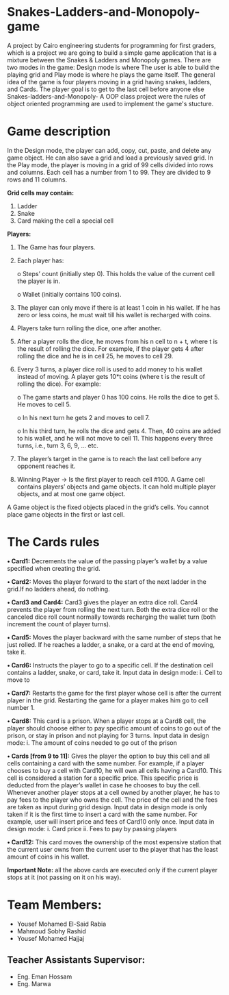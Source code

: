 # Snakes-Ladders-and-Monopoly-game
A project by Cairo engineering students for programming for first graders, which is a project we are going to build a simple game application that is a mixture between the Snakes &amp; Ladders and Monopoly games. There are two modes in the game: Design mode is where The user is able to build the playing grid and Play mode is where he plays the game itself. The general idea of the game is four players moving in a grid having snakes, ladders, and Cards. The player goal is to get to the last cell before anyone else
Snakes-ladders-and-Monopoly-
A OOP class project were the rules of object oriented programming are used to implement the game's stucture.

# Game description
In the Design mode, the player can add, copy, cut, paste, and delete any game object. He
can also save a grid and load a previously saved grid.
In the Play mode, the player is moving in a grid of 99 cells divided into rows and columns.
Each cell has a number from 1 to 99. They are divided to 9 rows and 11 columns.

**Grid cells may contain:**
1. Ladder
2. Snake
3. Card making the cell a special cell

**Players:**
1. The Game has four players.
2. Each player has:

	  o Steps’ count (initially step 0). This holds the value of the current cell the player is in.
			
 	 o Wallet (initially contains 100 coins).
			
3. The player can only move if there is at least 1 coin in his wallet. If he has zero
or less coins, he must wait till his wallet is recharged with coins.
4. Players take turn rolling the dice, one after another.
5. After a player rolls the dice, he moves from his n cell to n + t, where t is the result of rolling
the dice. For example, if the player gets 4 after rolling the dice and he is in cell 25, he
moves to cell 29.
6. Every 3 turns, a player dice roll is used to add money to his wallet instead of moving. A
player gets 10*t coins (where t is the result of rolling the dice). For example:

	  o The game starts and player 0 has 100 coins. He rolls the dice to get 5. He moves
to cell 5.

	  o In his next turn he gets 2 and moves to cell 7.

	  o In his third turn, he rolls the dice and gets 4. Then, 40 coins are added to his wallet,
and he will not move to cell 11. This happens every three turns, i.e., turn 3, 6, 9,
… etc.
7. The player’s target in the game is to reach the last cell before any opponent reaches it.
8. Winning Player → Is the first player to reach cell #100.
A Game cell contains players’ objects and game objects. It can hold multiple player objects, and at
most one game object.

A Game object is the fixed objects placed in the grid’s cells.
You cannot place game objects in the first or last cell.

# The Cards rules
**• Card1:**
Decrements the value of the passing player’s wallet by a value specified when creating
the grid.

**• Card2:**
 Moves the player forward to the start of the next ladder in the grid.If no ladders ahead, do nothing.
 
**• Card3 and Card4:**
Card3 gives the player an extra dice roll.
Card4 prevents the player from rolling the next turn. Both the extra dice roll or the canceled dice roll count normally towards recharging the
wallet turn (both increment the count of player turns).

**• Card5:**
Moves the player backward with the same number of steps that he just rolled.
If he reaches a ladder, a snake, or a card at the end of moving, take it.

**• Card6:**
 Instructs the player to go to a specific cell.
 If the destination cell contains a ladder, snake, or card, take it.
 Input data in design mode:
i. Cell to move to

**• Card7:**
Restarts the game for the first player whose cell is after the current player in the grid.
 Restarting the game for a player makes him go to cell number 1.
 
**• Card8:**
This card is a prison. When a player stops at a Card8 cell, the player should choose either to pay specific
amount of coins to go out of the prison, or stay in prison and not playing for 3 turns.
Input data in design mode:
i. The amount of coins needed to go out of the prison

**• Cards [from 9 to 11]:**
Gives the player the option to buy this cell and all cells containing a card with the same
number. For example, if a player chooses to buy a cell with Card10, he will own all cells
having a Card10.
This cell is considered a station for a specific price.
This specific price is deducted from the player’s wallet in case he chooses to buy the cell.
Whenever another player stops at a cell owned by another player, he has to pay fees to
the player who owns the cell.
 The price of the cell and the fees are taken as input during grid design.
 Input data in design mode is only taken if it is the first time to insert a card with the same
number. For example, user will insert price and fees of Card10 only once.
 Input data in design mode:
i. Card price
ii. Fees to pay by passing players

**• Card12:**
This card moves the ownership of the most expensive station that the current user owns
from the current user to the player that has the least amount of coins in his wallet.


**Important Note:** all the above cards are executed only if the current player stops at it (not passing
on it on his way).


# Team Members:
 - Yousef Mohamed El-Said Rabia
 - Mahmoud Sobhy Rashid
 - Yousef Mohamed Hajjaj

## Teacher Assistants Supervisor:
 - Eng. Eman Hossam
 - Eng. Marwa
